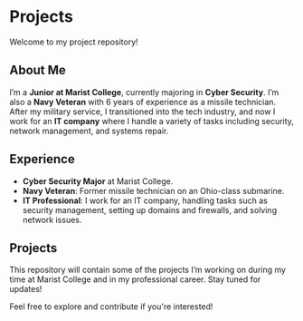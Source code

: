 # Projects

Welcome to my project repository!

## About Me

I’m a **Junior at Marist College**, currently majoring in **Cyber Security**. I’m also a **Navy Veteran** with 6 years of experience as a missile technician. 
After my military service, I transitioned into the tech industry, and now I work for an **IT company** where I handle a variety of tasks including security, 
network management, and systems repair.

## Experience

- **Cyber Security Major** at Marist College.
- **Navy Veteran**: Former missile technician on an Ohio-class submarine.
- **IT Professional**: I work for an IT company, handling tasks such as security management, setting up domains and firewalls, and solving network issues.

## Projects

This repository will contain some of the projects I’m working on during my time at Marist College and in my professional career. Stay tuned for updates!

Feel free to explore and contribute if you're interested!
